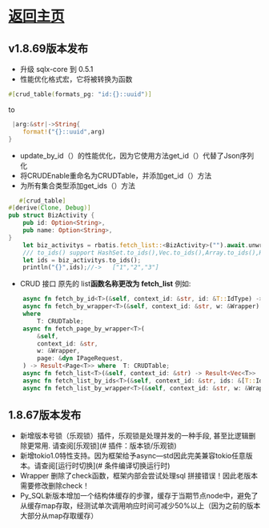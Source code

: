 # [返回主页](https://rbatis.github.io/rbatis.io/)

## v1.8.69版本发布

* 升级 sqlx-core 到 0.5.1
* 性能优化格式宏，它将被转换为函数
```rust
#[crud_table(formats_pg: "id:{}::uuid")] 
```
to
```rust
 |arg:&str|->String{
    format!("{}::uuid",arg)
}
```
* update_by_id（）的性能优化，因为它使用方法get_id（）代替了Json序列化
* 将CRUDEnable重命名为CRUDTable，并添加get_id（）方法
* 为所有集合类型添加get_ids（）方法
```rust
   #[crud_table]
#[derive(Clone, Debug)]
pub struct BizActivity {
    pub id: Option<String>,
    pub name: Option<String>,
}
    let biz_activitys = rbatis.fetch_list::<BizActivity>("").await.unwrap();
    /// to_ids() support HashSet.to_ids(),Vec.to_ids(),Array.to_ids(),HashMap.to_ids(),LinkedList.to_ids()，BtreeMap.to_ids()....
    let ids = biz_activitys.to_ids();
    println("{}",ids);//->   ["1","2","3"]
```
* CRUD 接口 原先的 list**函数名称更改为 fetch_list** 例如:
```rust
    async fn fetch_by_id<T>(&self, context_id: &str, id: &T::IdType) -> Result<T> where  T: CRUDTable;
    async fn fetch_by_wrapper<T>(&self, context_id: &str, w: &Wrapper) -> Result<T>
    where
        T: CRUDTable;
    async fn fetch_page_by_wrapper<T>(
        &self,
        context_id: &str,
        w: &Wrapper,
        page: &dyn IPageRequest,
    ) -> Result<Page<T>> where  T: CRUDTable;
    async fn fetch_list<T>(&self, context_id: &str) -> Result<Vec<T>>  where  T: CRUDTable;
    async fn fetch_list_by_ids<T>(&self, context_id: &str, ids: &[T::IdType]) -> Result<Vec<T>>where   T: CRUDTable;
    async fn fetch_list_by_wrapper<T>(&self, context_id: &str, w: &Wrapper) -> Result<Vec<T>> where T: CRUDTable;
```




## 1.8.67版本发布

* 新增版本号锁（乐观锁）插件，乐观锁是处理并发的一种手段, 甚至比逻辑删除更常用. 请查阅[乐观锁](# 插件：版本锁/乐观锁)
* 新增tokio1.0特性支持。因为框架给予async—std因此完美兼容tokio任意版本。请查阅[运行时切换](# 条件编译切换运行时)
* Wrapper 删除了check函数，框架内部会尝试处理sql 拼接错误！因此老版本需要修改删除check！
* Py_SQL新版本增加一个结构体缓存的步骤，缓存于当期节点node中，避免了从缓存map存取，经测试单次调用响应时间可减少50%以上（因为之前的版本大部分从map存取缓存）